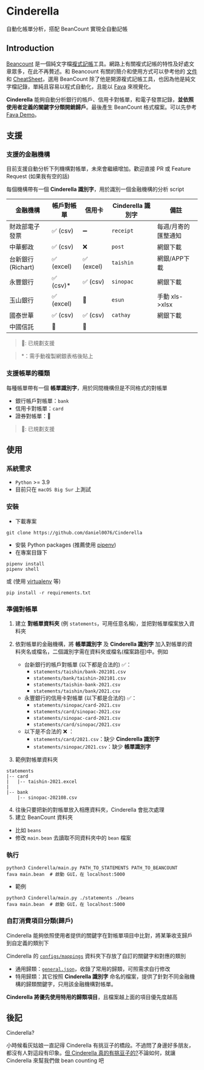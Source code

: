 Cinderella
===
自動化帳單分析，搭配 BeanCount 實現全自動記帳

## Introduction

[Beancount](https://github.com/beancount/beancount) 是一個純文字檔[複式記帳](https://zh.wikipedia.org/wiki/复式簿记)工具。網路上有關複式記帳的特性及好處文章眾多，在此不再贅述。和 Beancount 有關的簡介和使用方式可以參考他的 [文件](https://beancount.github.io/docs/) 和 [CheatSheet](https://beancount.github.io/docs/beancount_cheat_sheet.html)，選用 BeanCount 除了他是開源複式記帳工具，也因為他是純文字檔記錄，單純且容易以程式自動化，且能以 [Fava](https://github.com/beancount/fava) 來視覺化。

**Cinderella** 能夠自動分析銀行的帳戶、信用卡對帳單，和電子發票記錄，**並依照使用者定義的關鍵字分類開銷歸戶**。最後產生 BeanCount 格式檔案。可以先參考 [Fava Demo](https://fava.pythonanywhere.com)。

## 支援

### 支援的金融機構

目前支援自動分析下列機構對帳單，未來會繼續增加。歡迎直接 PR 或 Feature Request (如果我有空的話)

每個機構帶有一個 **Cinderella 識別字**，用於識別一個金融機構的分析 script


| 金融機構         | 帳戶對帳單  | 信用卡     | **Cinderella 識別字**  | 備註 |
| -----------     | ----------- | ----------- | ----------- | ----------- |
| 財政部電子發票    | ✅ (csv)  |➖         | `receipt`         | 每週/月寄的匯整通知  |
| 中華郵政         | ✅ (csv)  |❌         | `post`            | 網銀下載           |   
| 台新銀行(Richart)| ✅ (excel)|✅ (excel) | `taishin`         | 網銀/APP下載 |
| 永豐銀行         | ✅ (csv)* |✅ (csv)   | `sinopac`         | 網銀下載   |
| 玉山銀行         | ✅ (excel)|🚀         | `esun`            |手動 xls->xlsx|
| 國泰世華         | ✅ (csv)  |✅ (csv)   | `cathay`          | 網銀下載           |
| 中國信託         | 🚀        |🚀         |                   |                   |

> 🚀: 已規劃支援

> *：需手動複製網銀表格後貼上


### 支援帳單的種類

每種帳單帶有一個 **帳單識別字**，用於同間機構但是不同格式的對帳單

+ 銀行帳戶對帳單：`bank`
+ 信用卡對帳單：`card`
+ 證券對帳單：🚀

> 🚀: 已規劃支援


## 使用

### 系統需求

+ `Python`  >= 3.9
+ 目前只在 `macOS Big Sur` 上測試

### 安裝

+ 下載專案
```
git clone https://github.com/daniel0076/Cinderella
```

+ 安裝 Python packages (推薦使用 [pipenv](https://pipenv.pypa.io/en/latest/))
+ 在專案目錄下
```
pipenv install
pipenv shell
```
或 (使用 [virtualenv](https://virtualenv.pypa.io/en/latest/) 等)
```
pip install -r requirements.txt
```

### 準備對帳單

1. 建立 **對帳單資料夾** (例 `statements`，可用任意名稱)，並把對帳單檔案放入資料夾
2. 依對帳單的金融機構，將 **帳單識別字** 及 **Cinderella 識別字** 加入對帳單的資料夾名或檔名，二個識別字需在資料夾或檔名(檔案路徑)中。例如
    + 台新銀行的帳戶對帳單 (以下都是合法的) ✅：
        + `statements/taishin/bank-202101.csv` 
        + `statements/bank/taishin-202101.csv`
        + `statements/taishin-bank-2021.csv`
        + `statements/taishin/bank/2021.csv`
    + 永豐銀行的信用卡對帳單 (以下都是合法的) ✅：
        + `statements/sinopac/card-2021.csv`
        + `statements/card/sinopac-2021.csv`
        + `statements/sinopac-card-2021.csv`
        + `statements/card/sinopac/2021.csv`
    + 以下是不合法的 ❌ ：
        + `statements/card/2021.csv`：缺少 **Cinderella 識別字**
        + `statements/sinopac/2021.csv`：缺少 **帳單識別字**
    
3. 範例對帳單資料夾
```
statements
|-- card
|   |-- taishin-2021.excel
|
|-- bank
    |-- sinopac-202108.csv
```

4. 往後只要把新的對帳單放入相應資料夾，Cinderella 會批次處理
5. 建立 BeanCount 資料夾
 + 比如 `beans`
 + 修改 `main.bean` 去讀取不同資料夾中的 `bean` 檔案
   
### 執行

```
python3 Cinderella/main.py PATH_TO_STATEMENTS PATH_TO_BEANCOUNT
fava main.bean  # 啟動 GUI，在 localhost:5000
```
+ 範例


```
python3 Cinderella/main.py ./statements ./beans
fava main.bean  # 啟動 GUI，在 localhost:5000
```

### 自訂消費項目分類(歸戶)

Cinderella 能夠依照使用者提供的關鍵字在對帳單項目中比對，將某筆收支歸戶到自定義的類別下

Cinderella 的 [`configs/mappings`](https://github.com/daniel0076/Cinderella/tree/main/Cinderella/configs/mappings) 資料夾下存放了自訂的關鍵字和對應的類別

+ 通用歸類：[`general.json`](https://github.com/daniel0076/Cinderella/tree/main/Cinderella/configs/mappings/general.json)，收錄了常用的歸類，可照需求自行修改
+ 特用歸類：其它按照 **Cinderella 識別字** 命名的檔案，提供了針對不同金融機構的歸類關鍵字，只用該金融機構對帳單。

**Cinderella 將優先使用特用的歸類項目**，且檔案越上面的項目優先度越高

## 後記

Cinderella?

小時候看灰姑娘一直記得 Cinderella 有挑豆子的橋段。不過問了身邊好多朋友，都沒有人對這段有印象。[但 Cinderella 真的有挑豆子的?](https://sites.pitt.edu/~dash/grimm021.html)不論如何，就讓 Cinderella 來幫我們做 bean counting 吧
